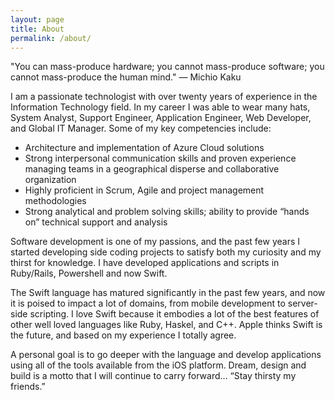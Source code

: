```yaml
---
layout: page
title: About
permalink: /about/
---
```


"You can mass-produce hardware; you cannot mass-produce software; you cannot mass-produce the human mind."
— Michio Kaku

I am a passionate technologist with over twenty years of experience in the Information Technology field. In my career I was able to wear many hats, System Analyst, Support Engineer, Application Engineer, Web Developer, and Global IT Manager. Some of my key competencies include:

* Architecture and implementation of Azure Cloud solutions
* Strong interpersonal communication skills and proven experience managing teams in a geographical disperse and collaborative organization
* Highly proficient in Scrum, Agile and project management methodologies 
* Strong analytical and problem solving skills; ability to provide “hands on” technical support and analysis

Software development is one of my passions, and the past few years I started developing side coding projects to satisfy both my curiosity and my thirst for knowledge. I have developed applications and scripts in Ruby/Rails, Powershell and now Swift.

The Swift language has matured significantly in the past few years, and now it is poised to impact a lot of domains, from mobile development to server-side scripting. I love Swift because it embodies a lot of the best features of other well loved languages like Ruby, Haskel, and C++. Apple thinks Swift is the future, and based on my experience I totally agree. 

A personal goal is to go deeper with the language and develop applications using all of the tools available from the iOS platform. Dream, design and build is a motto that I will continue to carry forward… “Stay thirsty my friends.” 
